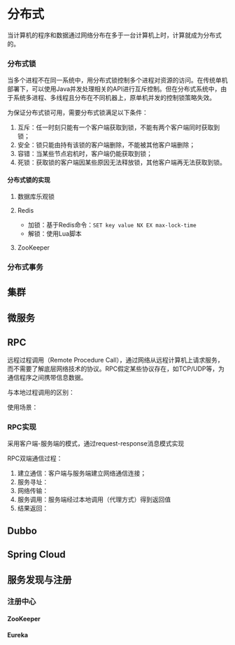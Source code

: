# 分布式

当计算机的程序和数据通过网络分布在多于一台计算机上时，计算就成为分布式的。

### 分布式锁

当多个进程不在同一系统中，用分布式锁控制多个进程对资源的访问。在传统单机部署下，可以使用Java并发处理相关的API进行互斥控制。但在分布式系统中，由于系统多进程、多线程且分布在不同机器上，原单机并发的控制锁策略失效。

为保证分布式锁可用，需要分布式锁满足以下条件：

1. 互斥：任一时刻只能有一个客户端获取到锁，不能有两个客户端同时获取到锁；
2. 安全：锁只能由持有该锁的客户端删除，不能被其他客户端删除；
3. 容错：当某些节点宕机时，客户端仍能获取到锁；
4. 死锁：获取锁的客户端因某些原因无法释放锁，其他客户端再无法获取到锁。

#### 分布式锁的实现

1. 数据库乐观锁

2. Redis

    - 加锁：基于Redis命令：`SET key value NX EX max-lock-time`
    - 解锁：使用Lua脚本

3. ZooKeeper

### 分布式事务

## 集群

## 微服务

## RPC

远程过程调用（Remote Procedure Call），通过网络从远程计算机上请求服务，而不需要了解底层网络技术的协议。RPC假定某些协议存在，如TCP/UDP等，为通信程序之间携带信息数据。

与本地过程调用的区别：

使用场景：

### RPC实现

采用客户端-服务端的模式，通过request-response消息模式实现

RPC双端通信过程：

1. 建立通信：客户端与服务端建立网络通信连接；
2. 服务寻址：
3. 网络传输：
4. 服务调用：服务端经过本地调用（代理方式）得到返回值
5. 结果返回：

## Dubbo

## Spring Cloud

## 服务发现与注册

### 注册中心

#### ZooKeeper

#### Eureka